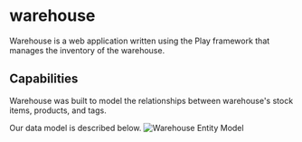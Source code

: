 warehouse
=========

Warehouse is a web application written using the Play framework that manages the inventory of the warehouse.

## Capabilities
Warehouse was built to model the relationships between warehouse's stock items, products, and tags.

Our data model is described below. 
![Warehouse Entity Model](http://anthonyjchriste.files.wordpress.com/2013/04/warehouse.png)

